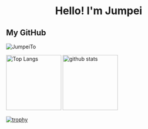 <h1 align="center">Hello!  I'm Jumpei</h1>
<h2>My GitHub</h2>

<p align="left"> <img src="https://komarev.com/ghpvc/?username=JumpeiTo&label=Profile%20views&color=0e75b6&style=flat" alt="JumpeiTo" /> </p>
<p align="left"> 
  <img alt="Top Langs" height="150px" src="https://github-readme-stats.vercel.app/api/top-langs/?username=JumpeiTo&layout=compact&show_icons=true&theme=monokai" />
  <img alt="github stats" height="150px" src="https://github-readme-stats.vercel.app/api?username=JumpeiTo&theme=monokai&show_icons=true" />
</p>

[![trophy](https://github-profile-trophy.vercel.app/?username=JumpeiTo&theme=monokai&column=7
)](https://github.com/ryo-ma/github-profile-trophy)

